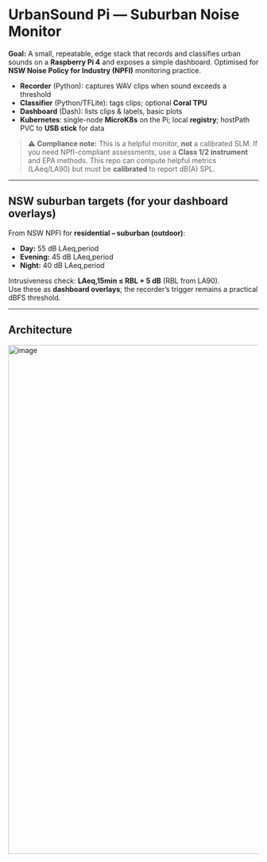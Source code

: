 # UrbanSound Pi — Suburban Noise Monitor

**Goal:** A small, repeatable, edge stack that records and classifies urban sounds on a **Raspberry Pi 4** and exposes a simple dashboard. Optimised for **NSW Noise Policy for Industry (NPFI)** monitoring practice.

- **Recorder** (Python): captures WAV clips when sound exceeds a threshold
- **Classifier** (Python/TFLite): tags clips; optional **Coral TPU**
- **Dashboard** (Dash): lists clips & labels, basic plots
- **Kubernetes**: single-node **MicroK8s** on the Pi; local **registry**; hostPath PVC to **USB stick** for data

> ⚠️ **Compliance note:** This is a helpful monitor, **not** a calibrated SLM. If you need NPfI-compliant assessments, use a **Class 1/2 instrument** and EPA methods. This repo can compute helpful metrics (LAeq/LA90) but must be **calibrated** to report dB(A) SPL.

---

## NSW suburban targets (for your dashboard overlays)

From NSW NPFI for **residential – suburban (outdoor)**:

- **Day:** 55 dB LAeq,period  
- **Evening:** 45 dB LAeq,period  
- **Night:** 40 dB LAeq,period

Intrusiveness check: **LAeq,15min ≤ RBL + 5 dB** (RBL from LA90).  
Use these as **dashboard overlays**; the recorder’s trigger remains a practical dBFS threshold.

---

## Architecture

<img width="1536" height="1024" alt="image" src="https://github.com/user-attachments/assets/9976d9aa-27fb-40e7-8ba0-e8c4b7799791" />
